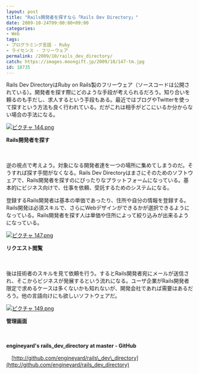 ```yaml
---
layout: post
title: "Rails開発者を探すなら「Rails Dev Directory」"
date: 2009-10-24T09:00:00+09:00
categories:
- Web
tags: 
- プログラミング言語 - Ruby
- ライセンス - フリーウェア
permalink: /2009/10/rails_dev_directory/
catch: https://images.moongift.jp/2009/10/147-tm.jpg
id: 18735
---
```

Rails Dev DirectoryはRuby on Rails製のフリーウェア（ソースコードは公開されている）。開発者を探す際にどのような手段が考えられるだろう。知り合いを頼るのも手だし、求人するという手段もある。最近ではブログやTwitterを使って探すという方法も良く行われている。だがこれは相手がどこにいるか分からない場合の手法になる。

  

[![ピクチャ 144.png](https://images.moongift.jp/2009/10/144-tm.jpg)](https://images.moongift.jp/2009/10/144.png)  
  
**Rails開発者を探す**

  

　

  

逆の視点で考えよう。対象になる開発者達を一つの場所に集めてしまうのだ。そうすれば探す手間がなくなる。Rails Dev Directoryはまさにそのためのソフトウェアで、Rails開発者を探すのにぴったりなプラットフォームになっている。基本的にビジネス向けで、仕事を依頼、受託するためのシステムになる。

  
  
<!--more-->

登録するRails開発者は基本の単価であったり、住所や自分の情報を登録する。Rails開発は必須スキルで、さらにWebデザインができるかが選択できるようになっている。Rails開発者を探す人は単価や住所によって絞り込みが出来るようになっている。

  

[![ピクチャ 147.png](https://images.moongift.jp/2009/10/147-tm.jpg)](https://images.moongift.jp/2009/10/147.png)  
  
**リクエスト閲覧**

  

　

  

後は技術者のスキルを見て依頼を行う。するとRails開発者宛にメールが送信され、そこからビジネスが発展するという流れになる。ユーザ企業がRails開発者限定で求めるケースは多くないかも知れないが、開発会社であれば需要はあるだろう。他の言語向けにも欲しいソフトウェアだ。

  

[![ピクチャ 149.png](https://images.moongift.jp/2009/10/149-tm.jpg)](https://images.moongift.jp/2009/10/149.png)  
  
**管理画面**

  

　

  

**engineyard's rails\_dev\_directory at master - GitHub**  
  
　[http://github.com/engineyard/rails\_dev\_directory](http://github.com/engineyard/rails_dev_directory)

  
